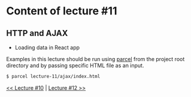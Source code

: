 # Content of lecture #11

## HTTP and AJAX

- Loading data in React app

Examples in this lecture should be run using [parcel](https://parceljs.org/) from the project root directory and by passing specific HTML file as an input.

```sh
$ parcel lecture-11/ajax/index.html
```

[<< Lecture #10](../lecture-10) | [Lecture #12 >>](../lecture-12)
